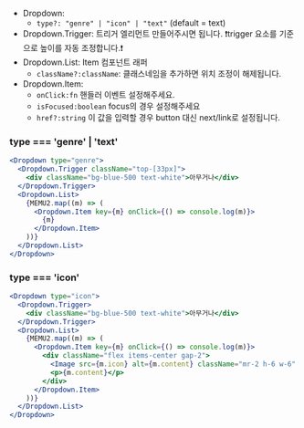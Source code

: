 - Dropdown:
  - `type?: "genre" | "icon" | "text"` (default = text)
- Dropdown.Trigger: 트리거 엘리먼트 만들어주시면 됩니다. ❗️trigger 요소를 기준으로 높이를 자동 조정합니다.❗️
- Dropdown.List: Item 컴포넌트 래퍼
  - `className?:className`: 클래스네임을 추가하면 위치 조정이 해제됩니다.
- Dropdown.Item:
  - `onClick:fn` 핸들러 이벤트 설정해주세요.
  - `isFocused:boolean` focus의 경우 설정해주세요
  - `href?:string` 이 값을 입력할 경우 button 대신 next/link로 설정됩니다.

### type === 'genre' | 'text'

```jsx
<Dropdown type="genre">
  <Dropdown.Trigger className="top-[33px]">
    <div className="bg-blue-500 text-white">아무거나</div>
  </Dropdown.Trigger>
  <Dropdown.List>
    {MEMU2.map((m) => (
      <Dropdown.Item key={m} onClick={() => console.log(m)}>
        {m}
      </Dropdown.Item>
    ))}
  </Dropdown.List>
</Dropdown>
```

### type === 'icon'

```jsx
<Dropdown type="icon">
  <Dropdown.Trigger>
    <div className="bg-blue-500 text-white">아무거나</div>
  </Dropdown.Trigger>
  <Dropdown.List>
    {MEMU2.map((m) => (
      <Dropdown.Item key={m} onClick={() => console.log(m)}>
        <div className="flex items-center gap-2">
          <Image src={m.icon} alt={m.content} className="mr-2 h-6 w-6" />
          <p>{m.content}</p>
        </div>
      </Dropdown.Item>
    ))}
  </Dropdown.List>
</Dropdown>
```
